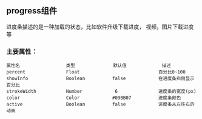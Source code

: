 ## progress组件
进度条描述的是一种加载的状态，比如软件升级下载进度， 视频，图片下载进度等

### 主要属性：
```
属性名                 类型              默认值             描述
percent               Float                             百分比0~100
showInfo              Boolean          false            在进度条右侧显示百分比
strokeWidth           Number            6               进度条的宽度(px)
color                 Color            #09BB07          进度条颜色
active                Boolean          false            进度条从左往右的动画
```